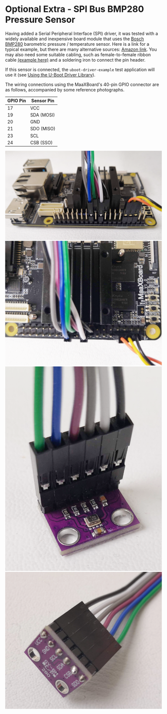# Optional Extra - SPI Bus BMP280 Pressure Sensor

Having added a Serial Peripheral Interface (SPI) driver, it was tested with a widely available and inexpensive board module that uses the [Bosch BMP280](https://www.bosch-sensortec.com/products/environmental-sensors/pressure-sensors/bmp280/) barometric pressure / temperature sensor. Here is a link for a typical example, but there are many alternative sources: [Amazon link](https://www.amazon.co.uk/AZDelivery-Generic-BMP280-Barometric-Pressure/dp/B07D8TPVVY). You may also need some suitable cabling, such as female-to-female ribbon cable [(example here)](https://www.amazon.co.uk/gp/product/B07KYHBVR7) and a soldering iron to connect the pin header.

If this sensor is connected, the `uboot-driver-example` test application will use it (see [Using the U-Boot Driver Library](uboot_driver_usage.md#instructions-for-running-the-uboot-driver-example-test)).

The wiring connections using the MaaXBoard's 40-pin GPIO connector are as follows, accompanied by some reference photographs.

| GPIO Pin | Sensor Pin  |
|----------|-------------|
|   17     |  VCC        |
|   19     |  SDA (MOSI) |
|   20     |  GND        |
|   21     |  SDO (MISO) |
|   23     |  SCL        |
|   24     |  CSB (SSO)  |

![SPI GPIO view](../figures/SPI_side_view.png)
![SPI GPIO view](../figures/SPI_top_view.png)
![SPI sensor top view](../figures/SPI_sensor_top.png)
![SPI sensor bottom view](../figures/SPI_sensor_bottom.png)
